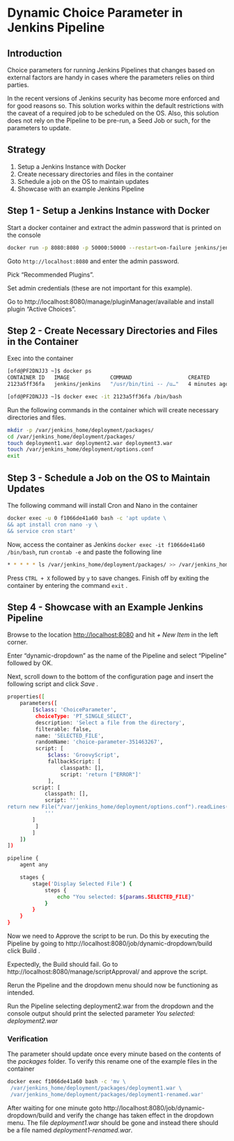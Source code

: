 # Dynamic Choice Parameter in Jenkins Pipeline

## Introduction

Choice parameters for running Jenkins Pipelines that changes based on external factors are handy in cases where the parameters relies on third parties.

In the recent versions of Jenkins security has become more enforced and for good reasons so. This solution works within the default restrictions with the caveat of a required job to be scheduled on the OS. Also, this solution does not rely on the Pipeline to be pre-run, a Seed Job or such, for the parameters to update.

## Strategy

1. Setup a Jenkins Instance with Docker
2. Create necessary directories and files in the container
3. Schedule a job on the OS to maintain updates
4. Showcase with an example Jenkins Pipeline

## Step 1 - Setup a Jenkins Instance with Docker

Start a docker container and extract the admin password that is printed on the console

```bash
docker run -p 8080:8080 -p 50000:50000 --restart=on-failure jenkins/jenkins
```

Goto `http://localhost:8080` and enter the admin password.

Pick “Recommended Plugins”.

Set admin credentials (these are not important for this example).

Go to http://localhost:8080/manage/pluginManager/available and install plugin “Active Choices”. 

## Step 2 - Create Necessary Directories and Files in the Container

Exec into the container

```bash
[ofd@PF2DNJJ3 ~]$ docker ps
CONTAINER ID   IMAGE             COMMAND                  CREATED         STATUS         PORTS                                              NAMES
2123a5ff36fa   jenkins/jenkins   "/usr/bin/tini -- /u…"   4 minutes ago   Up 4 minutes   0.0.0.0:8080->8080/tcp, 0.0.0.0:50000->50000/tcp   optimistic_ramanujan

[ofd@PF2DNJJ3 ~]$ docker exec -it 2123a5ff36fa /bin/bash
```

Run the following commands in the container which will create necessary directories and files.

```bash
mkdir -p /var/jenkins_home/deployment/packages/
cd /var/jenkins_home/deployment/packages/
touch deployment1.war deployment2.war deployment3.war
touch /var/jenkins_home/deployment/options.conf
exit
```

## Step 3 - Schedule a Job on the OS to Maintain Updates

The following command will install Cron and Nano in the container

```bash
docker exec -u 0 f1066de41a60 bash -c 'apt update \
&& apt install cron nano -y \
&& service cron start'
```

Now, access the container as Jenkins `docker exec -it f1066de41a60 /bin/bash`, run `crontab -e` and paste the following line

```bash
* * * * * ls /var/jenkins_home/deployment/packages/ >> /var/jenkins_home/deployment/options.conf
```

Press `CTRL + X` followed by `y` to save changes. Finish off by exiting the container by entering the command `exit` .

## Step 4 - Showcase with an Example Jenkins Pipeline

Browse to the location [http://localhost:8080](http://localhost:8080/manage/pluginManager/available) and hit *+ New Item* in the left corner.

Enter “dynamic-dropdown” as the name of the Pipeline and select “Pipeline” followed by OK.

Next, scroll down to the bottom of the configuration page and insert the following script and click *Save .*

```bash
properties([
    parameters([
        [$class: 'ChoiceParameter', 
         choiceType: 'PT_SINGLE_SELECT', 
         description: 'Select a file from the directory', 
         filterable: false, 
         name: 'SELECTED_FILE', 
         randomName: 'choice-parameter-351463267', 
         script: [
             $class: 'GroovyScript', 
             fallbackScript: [
                 classpath: [], 
                 script: 'return ["ERROR"]'
             ], 
        script: [
            classpath: [], 
            script: '''
return new File("/var/jenkins_home/deployment/options.conf").readLines()
            '''
        ]
         ]
        ]
    ])
])

pipeline {
    agent any

    stages {
        stage('Display Selected File') {
            steps {
                echo "You selected: ${params.SELECTED_FILE}"
            }
        }
    }
}
```

Now we need to Approve the script to be run. Do this by executing the Pipeline by going to http://localhost:8080/job/dynamic-dropdown/build click Build .

Expectedly, the Build should fail. Go to http://localhost:8080/manage/scriptApproval/ and approve the script.

Rerun the Pipeline and the dropdown menu should now be functioning as intended.

Run the Pipeline selecting deployment2.war from the dropdown and the console output should print the selected parameter *You selected: deployment2.war*

### Verification

The parameter should update once every minute based on the contents of the *packages* folder. To verify this rename one of the example files in the container

```bash
docker exec f1066de41a60 bash -c 'mv \
 /var/jenkins_home/deployment/packages/deployment1.war \
 /var/jenkins_home/deployment/packages/deployment1-renamed.war'
```

After waiting for one minute goto http://localhost:8080/job/dynamic-dropdown/build and verify the change has taken effect in the dropdown menu. The file *deployment1.war* should be gone and instead there should be a file named *deployment1-renamed.war*.
